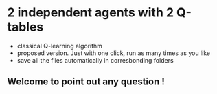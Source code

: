 # 2 independent agents with 2 Q-tables
- classical Q-learning algorithm
- proposed version. Just with one click, run as many times as you like
- save all the files automatically in corresbonding folders

## Welcome to point out any question !
